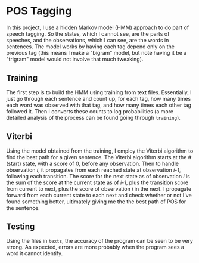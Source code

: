 # POS Tagging
In this project, I use a hidden Markov model (HMM) approach to do part of speech tagging. So the states, which I cannot see, are the parts of speeches, and the observations, which I can see, are the words in sentences. The model works by having each tag depend only on the previous tag (this means I make a "bigram" model, but note having it be a "trigram" model would not involve that much tweaking).
## Training
The first step is to build the HMM using training from text files. Essentially, I just go through each sentence and count up, for each tag, how many times each word was observed with that tag, and how many times each other tag followed it. Then I converts these counts to log probabilities (a more detailed analysis of the process can be found going through `training`).
## Viterbi
Using the model obtained from the training, I employ the Viterbi algorithm to find the best path for a given sentence. The Viterbi algorithm starts at the *#* (start) state, with a score of 0, before any observation. Then to handle observation *i*, it propagates from each reached state at observation *i-1*, following each transition. The score for the next state as of observation *i* is the sum of the score at the current state as of *i-1*, plus the transition score from current to next, plus the score of observation *i* in the next. I propagate forward from each current state to each next and check whether or not I've found something better, ultimately giving me the the best path of POS for the sentence.
## Testing
Using the files in `texts`, the accuracy of the program can be seen to be very strong. As expected, errors are more probably when the program sees a word it cannot identify.
